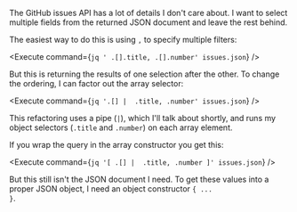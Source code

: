 <script>
import Execute from "$components/Execute.svelte";
</script>

The GitHub issues API has a lot of details I don't care about. I want to select multiple fields from the returned JSON document and leave the rest behind.

The easiest way to do this is using `,` to specify multiple filters:

<Execute command={`jq ' .[].title, .[].number' issues.json`} />

But this is returning the results of one selection after the other. To change the ordering, I can factor out the array selector:

<Execute command={`jq '.[] |  .title, .number' issues.json`} />

This refactoring uses a pipe (`|`), which I'll talk about shortly, and runs my object selectors (`.title` and `.number`) on each array element.

If you wrap the query in the array constructor you get this:

<Execute command={`jq '[ .[] |  .title, .number ]' issues.json`} />

But this still isn't the JSON document I need. To get these values into a proper JSON object, I need an object constructor <code>&#123; ... &#125;</code>.
